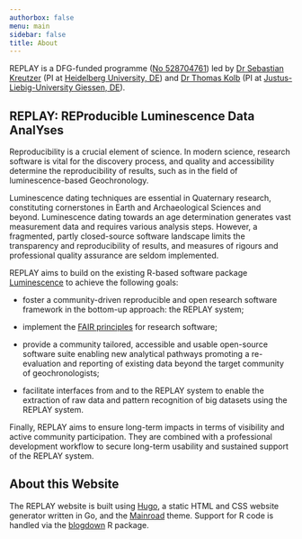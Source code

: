 ```yaml
---
authorbox: false
menu: main
sidebar: false
title: About
---
```


REPLAY is a DFG-funded programme ([No 528704761](https://gepris.dfg.de/gepris/projekt/528704761?language=en))
led by [Dr Sebastian Kreutzer](https://www.geog.uni-heidelberg.de/geomorph/kreutzer_en.html)
(PI at [Heidelberg University, DE](https://www.uni-heidelberg.de/en)) and
[Dr Thomas Kolb](https://www.uni-giessen.de/en/faculties/f07/departments/geography/sections/physical/staff/kolb-en)
(PI at [Justus-Liebig-University Giessen, DE](https://www.uni-giessen.de/en/)).

## REPLAY: REProducible Luminescence Data AnalYses

Reproducibility is a crucial element of science. In modern science, research
software is vital for the discovery process, and quality and accessibility
determine the reproducibility of results, such as in the field of
luminescence-based Geochronology.

Luminescence dating techniques are essential in Quaternary research,
constituting cornerstones in Earth and Archaeological Sciences and beyond.
Luminescence dating towards an age determination generates vast measurement
data and requires various analysis steps. However, a fragmented, partly
closed-source software landscape limits the transparency and reproducibility
of results, and measures of rigours and professional quality assurance are
seldom implemented.

REPLAY aims to build on the existing R-based software package
[Luminescence](https://r-luminescence.org/) to achieve the following
goals:

- foster a community-driven reproducible and open research software framework
in the bottom-up approach: the REPLAY system;

- implement the [FAIR principles](https://www.go-fair.org/fair-principles/)
for research software;

- provide a community tailored, accessible and usable open-source software
suite enabling new analytical pathways promoting a re-evaluation and
reporting of existing data beyond the target community of geochronologists;

- facilitate interfaces from and to the REPLAY system to enable the
extraction of raw data and pattern recognition of big datasets using the
REPLAY system.

Finally, REPLAY aims to ensure long-term impacts in terms of visibility and
active community participation. They are combined with a professional
development workflow to secure long-term usability and sustained support of
the REPLAY system.

## About this Website

The REPLAY website is built using [Hugo](https://gohugo.io/), a
static HTML and CSS website generator written in Go, and the
[Mainroad](https://github.com/Vimux/Mainroad/) theme. Support for R code is
handled via the [blogdown](https://pkgs.rstudio.com/blogdown/) R package.
